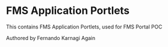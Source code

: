 # FMS Application Portlets
This contains FMS Application Portlets, used for FMS Portal POC

Authored by Fernando Karnagi
Again
